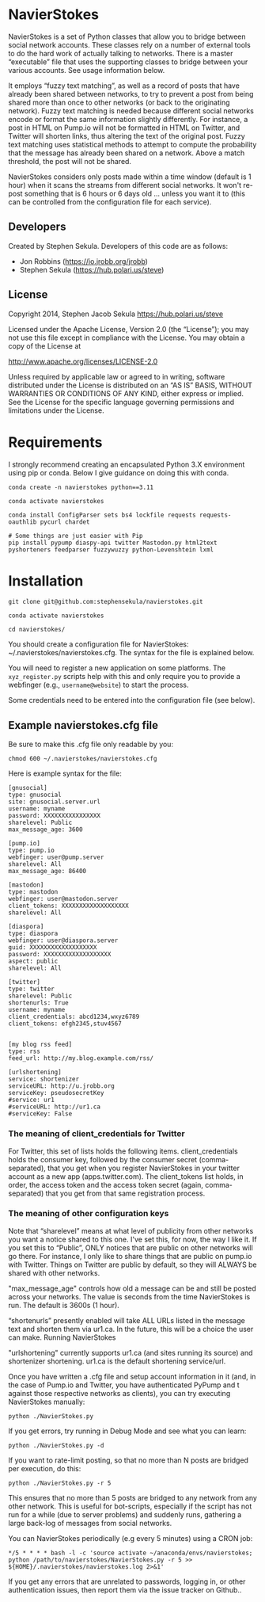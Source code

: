# NavierStokes

NavierStokes is a set of Python classes that allow you to bridge between social network accounts. These classes rely on a number of external tools to do the hard work of actually talking to networks. There is a master “executable” file that uses the supporting classes to bridge between your various accounts. See usage information below.

It employs “fuzzy text matching”, as well as a record of posts that have already been shared between networks, to try to prevent a post from being shared more than once to other networks (or back to the originating network). Fuzzy text matching is needed because different social networks encode or format the same information slightly differently. For instance, a post in HTML on Pump.io will not be formatted in HTML on Twitter, and Twitter will shorten links, thus altering the text of the original post. Fuzzy text matching uses statistical methods to attempt to compute the probability that the message has already been shared on a network. Above a match threshold, the post will not be shared.

NavierStokes considers only posts made within a time window (default is 1 hour) when it scans the streams from different social networks. It won't re-post something that is 6 hours or 6 days old ... unless you want it to (this can be controlled from the configuration file for each service).

## Developers

Created by Stephen Sekula. Developers of this code are as follows:

* Jon Robbins (https://io.jrobb.org/jrobb)
* Stephen Sekula (https://hub.polari.us/steve)

## License

Copyright 2014, Stephen Jacob Sekula https://hub.polari.us/steve

Licensed under the Apache License, Version 2.0 (the “License”); you may not use this file except in compliance with the License. You may obtain a copy of the License at

http://www.apache.org/licenses/LICENSE-2.0

Unless required by applicable law or agreed to in writing, software distributed under the License is distributed on an “AS IS” BASIS, WITHOUT WARRANTIES OR CONDITIONS OF ANY KIND, either express or implied. See the License for the specific language governing permissions and limitations under the License.

# Requirements

I strongly recommend creating an encapsulated Python 3.X environment using pip or conda. Below I give guidance on doing this with conda.

```
conda create -n navierstokes python==3.11

conda activate navierstokes

conda install ConfigParser sets bs4 lockfile requests requests-oauthlib pycurl chardet

# Some things are just easier with Pip
pip install pypump diaspy-api twitter Mastodon.py html2text pyshorteners feedparser fuzzywuzzy python-Levenshtein lxml
```

# Installation

```
git clone git@github.com:stephensekula/navierstokes.git

conda activate navierstokes

cd navierstokes/
```

You should create a configuration file for NavierStokes: ~/.navierstokes/navierstokes.cfg. The syntax for the file is explained below.

You will need to register a new application on some platforms. The ```xyz_register.py``` scripts help with this and only require you to provide a webfinger (e.g., ```username@website```) to start the process.

Some credentials need to be entered into the configuration file (see below).

## Example navierstokes.cfg file

Be sure to make this .cfg file only readable by you:

```
chmod 600 ~/.navierstokes/navierstokes.cfg
```

Here is example syntax for the file:


```
[gnusocial]
type: gnusocial
site: gnusocial.server.url
username: myname
password: XXXXXXXXXXXXXXXX
sharelevel: Public
max_message_age: 3600

[pump.io]
type: pump.io
webfinger: user@pump.server
sharelevel: All
max_message_age: 86400

[mastodon]
type: mastodon
webfinger: user@mastodon.server
client_tokens: XXXXXXXXXXXXXXXXXXX
sharelevel: All

[diaspora]
type: diaspora
webfinger: user@diaspora.server
guid: XXXXXXXXXXXXXXXXXXX
password: XXXXXXXXXXXXXXXXXXX
aspect: public
sharelevel: All

[twitter]
type: twitter
sharelevel: Public
shortenurls: True
username: myname
client_credentials: abcd1234,wxyz6789
client_tokens: efgh2345,stuv4567


[my blog rss feed]
type: rss
feed_url: http://my.blog.example.com/rss/

[urlshortening]
service: shortenizer
serviceURL: http://u.jrobb.org
serviceKey: pseudosecretKey
#service: ur1
#serviceURL: http://ur1.ca
#serviceKey: False
```

### The meaning of client_credentials for Twitter
For Twitter, this set of lists holds the following items. client_credentials holds the consumer key, followed by the consumer secret (comma-separated), that you get when you register NavierStokes in your twitter account as a new app (apps.twitter.com). The client_tokens list holds, in order, the access token and the access token secret (again, comma-separated) that you get from that same registration process.

### The meaning of other configuration keys
Note that “sharelevel” means at what level of publicity from other networks you want a notice shared to this one. I've set this, for now, the way I like it. If you set this to “Public”, ONLY notices that are public on other networks will go there. For instance, I only like to share things that are public on pump.io with Twitter. Things on Twitter are public by default, so they will ALWAYS be shared with other networks.

"max_message_age" controls how old a message can be and still be posted across your networks. The value is seconds from the time NavierStokes is run. The default is 3600s (1 hour).

“shortenurls” presently enabled will take ALL URLs listed in the message text and shorten them via ur1.ca. In the future, this will be a choice the user can make.
Running NavierStokes

"urlshortening" currently supports ur1.ca (and sites running its source) and shortenizer shortening. ur1.ca is the default shortening service/url.

Once you have written a .cfg file and setup account information in it (and, in the case of Pump.io and Twitter, you have authenticated PyPump and t against those respective networks as clients), you can try executing NavierStokes manually:

```
python ./NavierStokes.py
```

If you get errors, try running in Debug Mode and see what you can learn:

```
python ./NavierStokes.py -d
```

If you want to rate-limit posting, so that no more than N posts are bridged per execution, do this:

```
python ./NavierStokes.py -r 5
```

This ensures that no more than 5 posts are bridged to any network from any other network. This is useful for bot-scripts, especially if the script has not run for a while (due to server problems) and suddenly runs, gathering a large back-log of messages from social networks.

You can NavierStokes periodically (e.g every 5 minutes) using a CRON job:

```
*/5 * * * * bash -l -c 'source activate ~/anaconda/envs/navierstokes; python /path/to/navierstokes/NavierStokes.py -r 5 >> ${HOME}/.navierstokes/navierstokes.log 2>&1'
```

If you get any errors that are unrelated to passwords, logging in, or other authentication issues, then report them via the issue tracker on Github..
```
